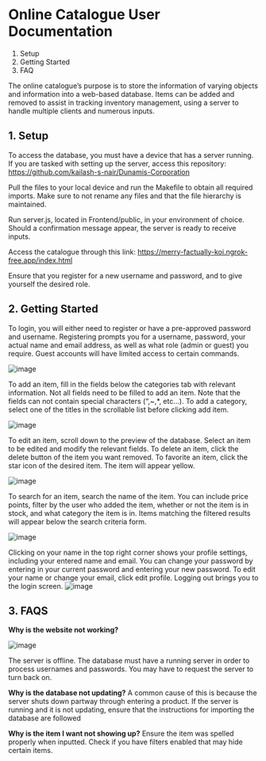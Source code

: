 # Online Catalogue User Documentation

1. Setup
2. Getting Started
3. FAQ

The online catalogue’s purpose is to store the information of varying objects and information into a web-based database. Items can be added and removed to assist in tracking inventory management, using a server to handle multiple clients and numerous inputs. 


## 1. Setup

To access the database, you must have a device that has a server running. If you are tasked with setting up the server, access this repository:
https://github.com/kailash-s-nair/Dunamis-Corporation

Pull the files to your local device and run the Makefile to obtain all required imports. Make sure to not rename any files and that the file hierarchy is maintained.

Run server.js, located in Frontend/public, in your environment of choice. Should a confirmation message appear, the server is ready to receive inputs.

Access the catalogue through this link:
https://merry-factually-koi.ngrok-free.app/index.html

Ensure that you register for a new username and password, and to give yourself the desired role.


## 2. Getting Started

To login, you will either need to register or have a pre-approved password and username. Registering prompts you for a username, password, your actual name and email address, as well as what role (admin or guest) you require. Guest accounts will have limited access to certain commands.

![image](https://github.com/user-attachments/assets/0feeeee5-d00e-4c8e-9cdd-5eb1b4c5a316)


To add an item, fill in the fields below the categories tab with relevant information. Not all fields need to be filled to add an item. Note that the fields can not contain special characters (“,~,*, etc…). To add a category, select one of the titles in the scrollable list before clicking add item.

![image](https://github.com/user-attachments/assets/5c31f694-f0a3-4e77-9ca4-036a675d378c)


To edit an item, scroll down to the preview of the database. Select an item to be edited and modify the relevant fields. To delete an item, click the delete button of the item you want removed.
To favorite an item, click the star icon of the desired item. The item will appear yellow.

![image](https://github.com/user-attachments/assets/10adb9f8-db41-487e-95c9-dfe0ec63bc10)


To search for an item, search the name of the item. You can include price points, filter by the user who added the item, whether or not the item is in stock, and what category the item is in. Items matching the filtered results will appear below the search criteria form.


![image](https://github.com/user-attachments/assets/c40684db-2d7a-44c4-9044-5b936c6b197b)


Clicking on your name in the top right corner shows your profile settings, including your entered name and email. You can change your password by entering in your current password and entering your new password. To edit your name or change your email, click edit profile. Logging out brings you to the login screen.
![image](https://github.com/user-attachments/assets/0fd56c21-8a7b-49db-912e-cb112a9ff3d4)


## 3. FAQS

**Why is the website not working?**

![image](https://github.com/user-attachments/assets/b79b0fad-d1b3-4111-be03-a3d19787ab7c)

The server is offline. The database must have a running server in order to process usernames and passwords. You may have to request the server to turn back on.

**Why is the database not updating?**
A common cause of this is because the server shuts down partway through entering a product. If the server is running and it is not updating, ensure that the instructions for importing the database are followed

**Why is the item I want not showing up?**
Ensure the item was spelled properly when inputted. Check if you have filters enabled that may hide certain items.
